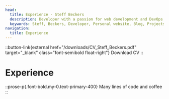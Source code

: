 ```yaml
---
head:
  title: Experience - Steff Beckers
  description: Developer with a passion for web development and DevOps. Motivated to expand knowledge and skills with the latest technologies and frameworks. Loves working on projects as a team player in an agile environment. Focused on getting it right, and aware that small details can have a big impact.
  keywords: Steff, Beckers, Developer, Personal website, Blog, Projects, Resume, CV, Experience
navigation:
  title: Experience
---
```


::button-link{external href="/downloads/CV_Steff_Beckers.pdf" target="_blank" class="font-semibold float-right"}
Download CV
::

# Experience

::prose-p{.font-bold.my-0.text-primary-400}
Many lines of code and coffee
::
